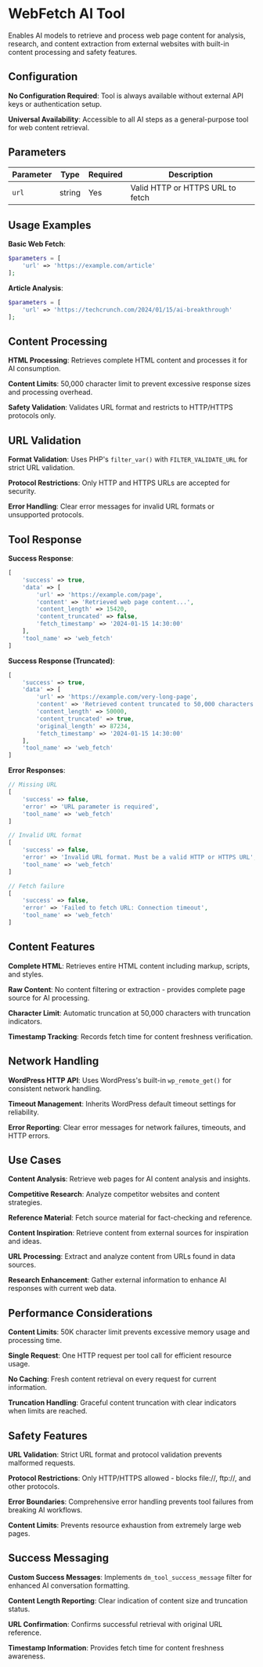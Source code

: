 # WebFetch AI Tool

Enables AI models to retrieve and process web page content for analysis, research, and content extraction from external websites with built-in content processing and safety features.

## Configuration

**No Configuration Required**: Tool is always available without external API keys or authentication setup.

**Universal Availability**: Accessible to all AI steps as a general-purpose tool for web content retrieval.

## Parameters

| Parameter | Type | Required | Description |
|-----------|------|----------|-------------|
| `url` | string | Yes | Valid HTTP or HTTPS URL to fetch |

## Usage Examples

**Basic Web Fetch**:
```php
$parameters = [
    'url' => 'https://example.com/article'
];
```

**Article Analysis**:
```php
$parameters = [
    'url' => 'https://techcrunch.com/2024/01/15/ai-breakthrough'
];
```

## Content Processing

**HTML Processing**: Retrieves complete HTML content and processes it for AI consumption.

**Content Limits**: 50,000 character limit to prevent excessive response sizes and processing overhead.

**Safety Validation**: Validates URL format and restricts to HTTP/HTTPS protocols only.

## URL Validation

**Format Validation**: Uses PHP's `filter_var()` with `FILTER_VALIDATE_URL` for strict URL validation.

**Protocol Restrictions**: Only HTTP and HTTPS URLs are accepted for security.

**Error Handling**: Clear error messages for invalid URL formats or unsupported protocols.

## Tool Response

**Success Response**:
```php
[
    'success' => true,
    'data' => [
        'url' => 'https://example.com/page',
        'content' => 'Retrieved web page content...',
        'content_length' => 15420,
        'content_truncated' => false,
        'fetch_timestamp' => '2024-01-15 14:30:00'
    ],
    'tool_name' => 'web_fetch'
]
```

**Success Response (Truncated)**:
```php
[
    'success' => true,
    'data' => [
        'url' => 'https://example.com/very-long-page',
        'content' => 'Retrieved content truncated to 50,000 characters...',
        'content_length' => 50000,
        'content_truncated' => true,
        'original_length' => 87234,
        'fetch_timestamp' => '2024-01-15 14:30:00'
    ],
    'tool_name' => 'web_fetch'
]
```

**Error Responses**:
```php
// Missing URL
[
    'success' => false,
    'error' => 'URL parameter is required',
    'tool_name' => 'web_fetch'
]

// Invalid URL format
[
    'success' => false,
    'error' => 'Invalid URL format. Must be a valid HTTP or HTTPS URL',
    'tool_name' => 'web_fetch'
]

// Fetch failure
[
    'success' => false,
    'error' => 'Failed to fetch URL: Connection timeout',
    'tool_name' => 'web_fetch'
]
```

## Content Features

**Complete HTML**: Retrieves entire HTML content including markup, scripts, and styles.

**Raw Content**: No content filtering or extraction - provides complete page source for AI processing.

**Character Limit**: Automatic truncation at 50,000 characters with truncation indicators.

**Timestamp Tracking**: Records fetch time for content freshness verification.

## Network Handling

**WordPress HTTP API**: Uses WordPress's built-in `wp_remote_get()` for consistent network handling.

**Timeout Management**: Inherits WordPress default timeout settings for reliability.

**Error Reporting**: Clear error messages for network failures, timeouts, and HTTP errors.

## Use Cases

**Content Analysis**: Retrieve web pages for AI content analysis and insights.

**Competitive Research**: Analyze competitor websites and content strategies.

**Reference Material**: Fetch source material for fact-checking and reference.

**Content Inspiration**: Retrieve content from external sources for inspiration and ideas.

**URL Processing**: Extract and analyze content from URLs found in data sources.

**Research Enhancement**: Gather external information to enhance AI responses with current web data.

## Performance Considerations

**Content Limits**: 50K character limit prevents excessive memory usage and processing time.

**Single Request**: One HTTP request per tool call for efficient resource usage.

**No Caching**: Fresh content retrieval on every request for current information.

**Truncation Handling**: Graceful content truncation with clear indicators when limits are reached.

## Safety Features

**URL Validation**: Strict URL format and protocol validation prevents malformed requests.

**Protocol Restrictions**: Only HTTP/HTTPS allowed - blocks file://, ftp://, and other protocols.

**Error Boundaries**: Comprehensive error handling prevents tool failures from breaking AI workflows.

**Content Limits**: Prevents resource exhaustion from extremely large web pages.

## Success Messaging

**Custom Success Messages**: Implements `dm_tool_success_message` filter for enhanced AI conversation formatting.

**Content Length Reporting**: Clear indication of content size and truncation status.

**URL Confirmation**: Confirms successful retrieval with original URL reference.

**Timestamp Information**: Provides fetch time for content freshness awareness.